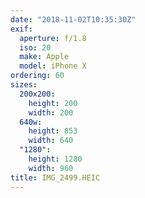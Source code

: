 ```yaml
---
date: "2018-11-02T10:35:30Z"
exif:
  aperture: f/1.8
  iso: 20
  make: Apple
  model: iPhone X
ordering: 60
sizes:
  200x200:
    height: 200
    width: 200
  640w:
    height: 853
    width: 640
  "1280":
    height: 1280
    width: 960
title: IMG_2499.HEIC
---
```


